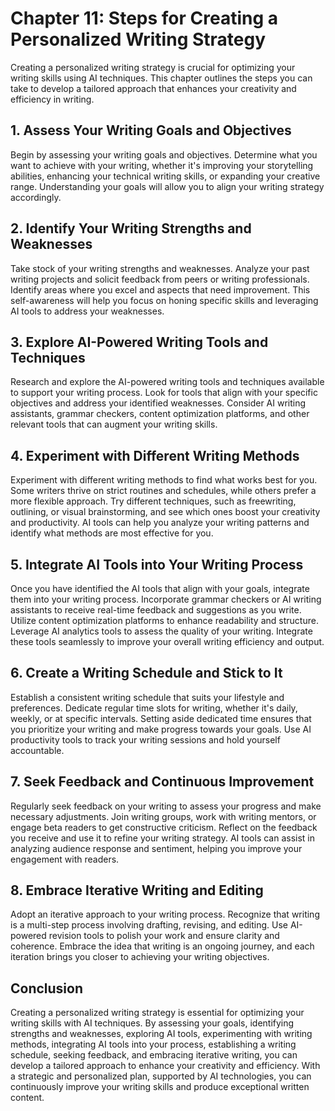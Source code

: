 Chapter 11: Steps for Creating a Personalized Writing Strategy
==============================================================

Creating a personalized writing strategy is crucial for optimizing your writing skills using AI techniques. This chapter outlines the steps you can take to develop a tailored approach that enhances your creativity and efficiency in writing.

**1. Assess Your Writing Goals and Objectives**
-----------------------------------------------

Begin by assessing your writing goals and objectives. Determine what you want to achieve with your writing, whether it's improving your storytelling abilities, enhancing your technical writing skills, or expanding your creative range. Understanding your goals will allow you to align your writing strategy accordingly.

**2. Identify Your Writing Strengths and Weaknesses**
-----------------------------------------------------

Take stock of your writing strengths and weaknesses. Analyze your past writing projects and solicit feedback from peers or writing professionals. Identify areas where you excel and aspects that need improvement. This self-awareness will help you focus on honing specific skills and leveraging AI tools to address your weaknesses.

**3. Explore AI-Powered Writing Tools and Techniques**
------------------------------------------------------

Research and explore the AI-powered writing tools and techniques available to support your writing process. Look for tools that align with your specific objectives and address your identified weaknesses. Consider AI writing assistants, grammar checkers, content optimization platforms, and other relevant tools that can augment your writing skills.

**4. Experiment with Different Writing Methods**
------------------------------------------------

Experiment with different writing methods to find what works best for you. Some writers thrive on strict routines and schedules, while others prefer a more flexible approach. Try different techniques, such as freewriting, outlining, or visual brainstorming, and see which ones boost your creativity and productivity. AI tools can help you analyze your writing patterns and identify what methods are most effective for you.

**5. Integrate AI Tools into Your Writing Process**
---------------------------------------------------

Once you have identified the AI tools that align with your goals, integrate them into your writing process. Incorporate grammar checkers or AI writing assistants to receive real-time feedback and suggestions as you write. Utilize content optimization platforms to enhance readability and structure. Leverage AI analytics tools to assess the quality of your writing. Integrate these tools seamlessly to improve your overall writing efficiency and output.

**6. Create a Writing Schedule and Stick to It**
------------------------------------------------

Establish a consistent writing schedule that suits your lifestyle and preferences. Dedicate regular time slots for writing, whether it's daily, weekly, or at specific intervals. Setting aside dedicated time ensures that you prioritize your writing and make progress towards your goals. Use AI productivity tools to track your writing sessions and hold yourself accountable.

**7. Seek Feedback and Continuous Improvement**
-----------------------------------------------

Regularly seek feedback on your writing to assess your progress and make necessary adjustments. Join writing groups, work with writing mentors, or engage beta readers to get constructive criticism. Reflect on the feedback you receive and use it to refine your writing strategy. AI tools can assist in analyzing audience response and sentiment, helping you improve your engagement with readers.

**8. Embrace Iterative Writing and Editing**
--------------------------------------------

Adopt an iterative approach to your writing process. Recognize that writing is a multi-step process involving drafting, revising, and editing. Use AI-powered revision tools to polish your work and ensure clarity and coherence. Embrace the idea that writing is an ongoing journey, and each iteration brings you closer to achieving your writing objectives.

**Conclusion**
--------------

Creating a personalized writing strategy is essential for optimizing your writing skills with AI techniques. By assessing your goals, identifying strengths and weaknesses, exploring AI tools, experimenting with writing methods, integrating AI tools into your process, establishing a writing schedule, seeking feedback, and embracing iterative writing, you can develop a tailored approach to enhance your creativity and efficiency. With a strategic and personalized plan, supported by AI technologies, you can continuously improve your writing skills and produce exceptional written content.
